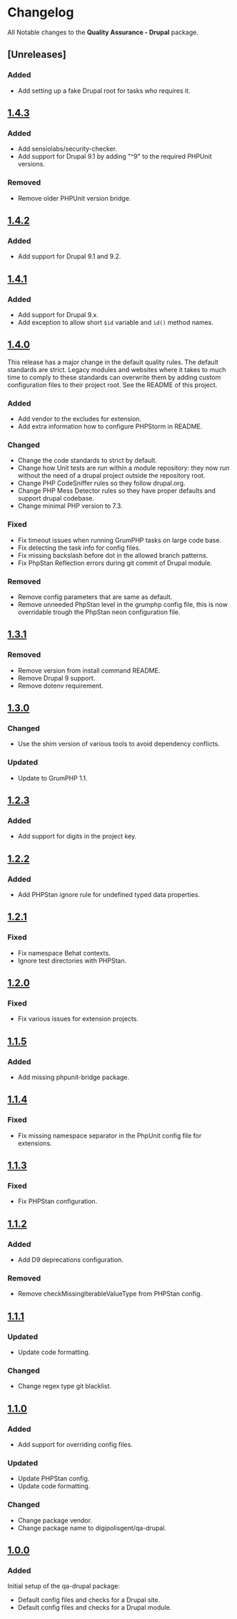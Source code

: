 # Changelog

All Notable changes to the **Quality Assurance - Drupal** package.

## [Unreleases]

### Added

- Add setting up a fake Drupal root for tasks who requires it.

## [1.4.3]

### Added

- Add sensiolabs/security-checker.
- Add support for Drupal 9.1 by adding "^9" to the required PHPUnit versions.

### Removed

- Remove older PHPUnit version bridge.

## [1.4.2]

### Added

- Add support for Drupal 9.1 and 9.2.

## [1.4.1]

### Added

- Add support for Drupal 9.x.
- Add exception to allow short `$id` variable and `id()` method names.

## [1.4.0]

This release has a major change in the default quality rules. The default
standards are strict. Legacy modules and websites where it takes to much time
to comply to these standards can overwrite them by adding custom configuration
files to their project root. See the README of this project.

### Added

- Add vendor to the excludes for extension.
- Add extra information how to configure PHPStorm in README.

### Changed

- Change the code standards to strict by default.
- Change how Unit tests are run within a module repository: they now run without
  the need of a drupal project outside the repository root.
- Change PHP CodeSniffer rules so they follow drupal.org.
- Change PHP Mess Detector rules so they have proper defaults and support drupal
  codebase.
- Change minimal PHP version to 7.3.

### Fixed

- Fix timeout issues when running GrumPHP tasks on large code base.
- Fix detecting the task info for config files.
- Fix missing backslash before dot in the allowed branch patterns.
- Fix PhpStan Reflection errors during git commit of Drupal module.

### Removed

- Remove config parameters that are same as default.
- Remove unneeded PhpStan level in the grumphp config file, this is now
  overridable trough the PhpStan neon configuration file.

## [1.3.1]

### Removed

- Remove version from install command README.
- Remove Drupal 9 support.
- Remove dotenv requirement.

## [1.3.0]

### Changed

- Use the shim version of various tools to avoid dependency conflicts.

### Updated

- Update to GrumPHP 1.1.

## [1.2.3]

### Added

- Add support for digits in the project key.

## [1.2.2]

### Added

- Add PHPStan ignore rule for undefined typed data properties.

## [1.2.1]

### Fixed

- Fix namespace Behat contexts.
- Ignore test directories with PHPStan.

## [1.2.0]

### Fixed

- Fix various issues for extension projects.

## [1.1.5]

### Added

- Add missing phpunit-bridge package.

## [1.1.4]

### Fixed

- Fix missing namespace separator in the PhpUnit config file for extensions.

## [1.1.3]

### Fixed

- Fix PHPStan configuration.

## [1.1.2]

### Added

- Add D9 deprecations configuration.

### Removed

- Remove checkMissingIterableValueType from PHPStan config.

## [1.1.1]

### Updated

- Update code formatting.

### Changed

- Change regex type git blacklist.

## [1.1.0]

### Added

- Add support for overriding config files.

### Updated

- Update PHPStan config.
- Update code formatting.

### Changed

- Change package vendor.
- Change package name to digipolisgent/qa-drupal.

## [1.0.0]

### Added

Initial setup of the qa-drupal package:

- Default config files and checks for a Drupal site.
- Default config files and checks for a Drupal module.

[1.4.3]: https://github.com/digipolisgent/php_package_qa-drupal/compare/1.4.2...1.4.3
[1.4.2]: https://github.com/digipolisgent/php_package_qa-drupal/compare/1.4.1...1.4.2
[1.4.1]: https://github.com/digipolisgent/php_package_qa-drupal/compare/1.4.0...1.4.1
[1.4.0]: https://github.com/digipolisgent/php_package_qa-drupal/compare/1.3.1...1.4.0
[1.3.1]: https://github.com/digipolisgent/php_package_qa-drupal/compare/1.3.0...1.3.1
[1.3.0]: https://github.com/digipolisgent/php_package_qa-drupal/compare/1.2.3...1.3.0
[1.2.3]: https://github.com/digipolisgent/php_package_qa-drupal/compare/1.2.2...1.2.3
[1.2.2]: https://github.com/digipolisgent/php_package_qa-drupal/compare/1.2.1...1.2.2
[1.2.1]: https://github.com/digipolisgent/php_package_qa-drupal/compare/1.2.0...1.2.1
[1.2.0]: https://github.com/digipolisgent/php_package_qa-drupal/compare/1.1.5...1.2.0
[1.1.5]: https://github.com/digipolisgent/php_package_qa-drupal/compare/1.1.4...1.1.5
[1.1.4]: https://github.com/digipolisgent/php_package_qa-drupal/compare/1.1.3...1.1.4
[1.1.3]: https://github.com/digipolisgent/php_package_qa-drupal/compare/1.1.2...1.1.3
[1.1.2]: https://github.com/digipolisgent/php_package_qa-drupal/compare/1.1.1...1.1.2
[1.1.1]: https://github.com/digipolisgent/php_package_qa-drupal/compare/1.1.0...1.1.1
[1.1.0]: https://github.com/digipolisgent/php_package_qa-drupal/compare/1.0.0...1.1.0
[1.0.0]: https://github.com/digipolisgent/php_package_qa-drupal/releases/tag/1.0.0
